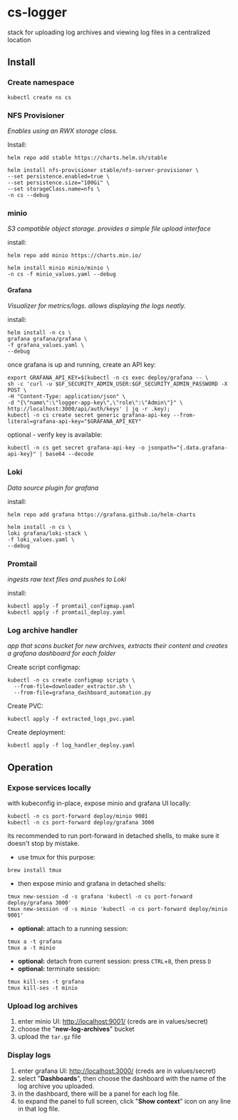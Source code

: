 # cs-logger
stack for uploading log archives and viewing log files in a centralized location

## Install

### Create namespace
```
kubectl create ns cs
```

### NFS Provisioner
*Enables using an RWX storage class.*

Install:
```
helm repo add stable https://charts.helm.sh/stable

helm install nfs-provisioner stable/nfs-server-provisioner \
--set persistence.enabled=true \
--set persistence.size="100Gi" \
--set storageClass.name=nfs \
-n cs --debug
```

### minio
*S3 compatible object storage. provides a simple file upload interface*

install:

```
helm repo add minio https://charts.min.io/

helm install minio minio/minio \
-n cs -f minio_values.yaml --debug
```

#### Grafana
*Visualizer for metrics/logs. allows displaying the logs neatly.*

install:
```
helm install -n cs \
grafana grafana/grafana \
-f grafana_values.yaml \
--debug
```

once grafana is up and running, create an API key:
```
export GRAFANA_API_KEY=$(kubectl -n cs exec deploy/grafana -- \
sh -c 'curl -u $GF_SECURITY_ADMIN_USER:$GF_SECURITY_ADMIN_PASSWORD -X POST \
-H "Content-Type: application/json" \
-d "{\"name\":\"logger-app-key\",\"role\":\"Admin\"}" \
http://localhost:3000/api/auth/keys' | jq -r .key);
kubectl -n cs create secret generic grafana-api-key --from-literal=grafana-api-key="$GRAFANA_API_KEY"
```

optional - verify key is available:
```
kubectl -n cs get secret grafana-api-key -o jsonpath="{.data.grafana-api-key}" | base64 --decode
```

### Loki
*Data source plugin for grafana*

install:
```
helm repo add grafana https://grafana.github.io/helm-charts

helm install -n cs \
loki grafana/loki-stack \
-f loki_values.yaml \
--debug
```

### Promtail
*ingests raw text files and pushes to Loki*

install:
```
kubectl apply -f promtail_configmap.yaml
kubectl apply -f promtail_deploy.yaml
```

### Log archive handler
*app that scans bucket for new archives, extracts their content and creates a grafana dashboard for each folder*

Create script configmap:
```
kubectl -n cs create configmap scripts \
  --from-file=downloader_extractor.sh \
  --from-file=grafana_dashboard_automation.py
```

Create PVC:
```
kubectl apply -f extracted_logs_pvc.yaml
```

Create deployment:
```
kubectl apply -f log_handler_deploy.yaml
```

## Operation
### Expose services locally
with kubeconfig in-place, expose minio and grafana UI locally:
```
kubectl -n cs port-forward deploy/minio 9001
kubectl -n cs port-forward deploy/grafana 3000
```
its recommended to run port-forward in detached shells, to make sure it doesn't stop by mistake.

- use tmux for this purpose:
```
brew install tmux
```
- then expose minio and grafana in detached shells:
```
tmux new-session -d -s grafana 'kubectl -n cs port-forward deploy/grafana 3000'
tmux new-session -d -s minio 'kubectl -n cs port-forward deploy/minio 9001'
```
- **optional:** attach to a running session:
```
tmux a -t grafana
tmux a -t minio
```
- **optional:** detach from current session: press `CTRL`+`B`, then press `D`
- **optional:**  terminate session:
```
tmux kill-ses -t grafana
tmux kill-ses -t minio
```

### Upload log archives
1. enter minio UI: [http://localhost:9001/](http://localhost:9001/) (creds are in values/secret)
2. choose the "**new-log-archives**" bucket
3. upload the `tar.gz` file

### Display logs
1. enter grafana UI: [http://localhost:3000/](http://localhost:3000/) (creds are in values/secret)
2. select "**Dashboards**", then choose the dashboard with the name of the log archive you uploaded.
3. in the dashboard, there will be a panel for each log file.
4. to expand the panel to full screen, click "**Show context**" icon on any line in that log file.